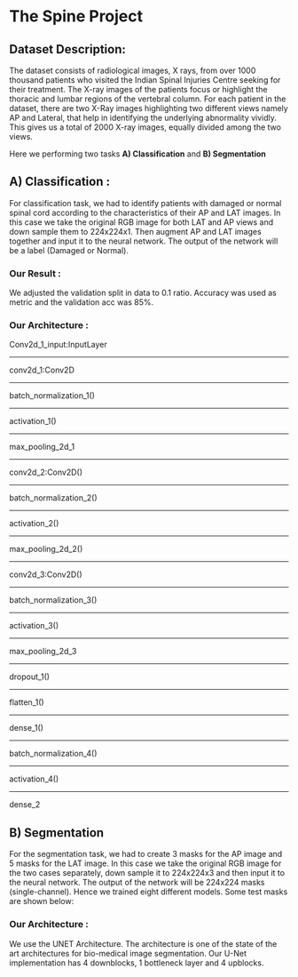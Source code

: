 # The Spine Project

## Dataset Description:
The dataset consists of radiological images, X rays, from over 1000 thousand patients who visited the
Indian Spinal Injuries Centre seeking for their treatment. The X-ray images of the patients focus or
highlight the thoracic and lumbar regions of the vertebral column. For each patient in the dataset,
there are two X-Ray images highlighting two different views namely AP and Lateral, that help in
identifying the underlying abnormality vividly. This gives us a total of 2000 X-ray images, equally
divided among the two views.

Here we performing two tasks **A) Classification** and **B) Segmentation**

## A) Classification :

For classification task, we had to identify patients with damaged or normal spinal cord according
to the characteristics of their AP and LAT images. In this case we take the original RGB image for
both LAT and AP views and down sample them to 224x224x1. Then augment AP and LAT images
together and input it to the neural network. The output of the network will be a label (Damaged or
Normal).

### Our Result :
We adjusted the validation split in data to 0.1 ratio. Accuracy was used as metric and the validation
acc was 85%.

### Our Architecture :

Conv2d_1_input:InputLayer
___
conv2d_1:Conv2D
___
batch_normalization_1()
___
activation_1()
___
max_pooling_2d_1
___
conv2d_2:Conv2D()
___
batch_normalization_2()
___
activation_2()
___
max_pooling_2d_2()
___
conv2d_3:Conv2D()
___
batch_normalization_3()
___
activation_3()
___
max_pooling_2d_3
___
dropout_1()
___
flatten_1()
___
dense_1()
___
batch_normalization_4()
___
activation_4()
___
dense_2

## B) Segmentation

For the segmentation task, we had to create 3 masks for the AP image and 5 masks for the LAT
image. In this case we take the original RGB image for the two cases separately, down sample it to
224x224x3 and then input it to the neural network. The output of the network will be 224x224 masks
(single-channel). Hence we trained eight different models. Some test masks are shown below:  

### Our Architecture :

We use the UNET Architecture. The architecture is one of the state of the art architectures for
bio-medical image segmentation. Our U-Net implementation has 4 downblocks, 1 bottleneck layer
and 4 upblocks.


